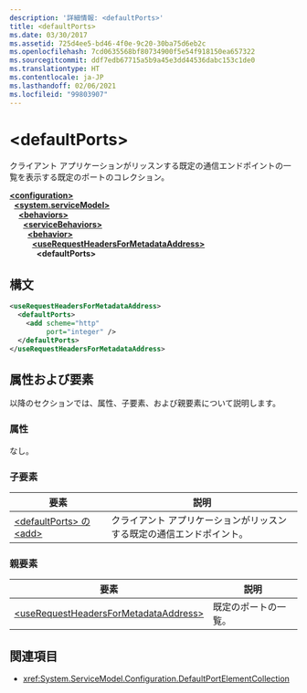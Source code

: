 ```yaml
---
description: '詳細情報: <defaultPorts>'
title: <defaultPorts>
ms.date: 03/30/2017
ms.assetid: 725d4ee5-bd46-4f0e-9c20-30ba75d6eb2c
ms.openlocfilehash: 7cd0635568bf80734900f5e54f918150ea657322
ms.sourcegitcommit: ddf7edb67715a5b9a45e3dd44536dabc153c1de0
ms.translationtype: HT
ms.contentlocale: ja-JP
ms.lasthandoff: 02/06/2021
ms.locfileid: "99803907"
---
```

# \<defaultPorts>

クライアント アプリケーションがリッスンする既定の通信エンドポイントの一覧を表示する既定のポートのコレクション。  
  
[**\<configuration>**](../configuration-element.md)\
&nbsp;&nbsp;[**\<system.serviceModel>**](system-servicemodel.md)\
&nbsp;&nbsp;&nbsp;&nbsp;[**\<behaviors>**](behaviors.md)\
&nbsp;&nbsp;&nbsp;&nbsp;&nbsp;&nbsp;[**\<serviceBehaviors>**](servicebehaviors.md)\
&nbsp;&nbsp;&nbsp;&nbsp;&nbsp;&nbsp;&nbsp;&nbsp;[**\<behavior>**](behavior-of-servicebehaviors.md)\
&nbsp;&nbsp;&nbsp;&nbsp;&nbsp;&nbsp;&nbsp;&nbsp;&nbsp;&nbsp;[**\<useRequestHeadersForMetadataAddress>**](userequestheadersformetadataaddress.md)\
&nbsp;&nbsp;&nbsp;&nbsp;&nbsp;&nbsp;&nbsp;&nbsp;&nbsp;&nbsp;&nbsp;&nbsp;**\<defaultPorts>**  
  
## <a name="syntax"></a>構文  
  
```xml  
<useRequestHeadersForMetadataAddress>
  <defaultPorts>
    <add scheme="http"
         port="integer" />
  </defaultPorts>
</useRequestHeadersForMetadataAddress>
```  
  
## <a name="attributes-and-elements"></a>属性および要素  

 以降のセクションでは、属性、子要素、および親要素について説明します。  
  
### <a name="attributes"></a>属性  

 なし。  
  
### <a name="child-elements"></a>子要素  
  
|要素|説明|  
|-------------|-----------------|  
|[\<defaultPorts> の \<add>](add-of-defaultports.md)|クライアント アプリケーションがリッスンする既定の通信エンドポイント。|  
  
### <a name="parent-elements"></a>親要素  
  
|要素|説明|  
|-------------|-----------------|  
|[\<useRequestHeadersForMetadataAddress>](userequestheadersformetadataaddress.md)|既定のポートの一覧。|  
  
## <a name="see-also"></a>関連項目

- <xref:System.ServiceModel.Configuration.DefaultPortElementCollection>
